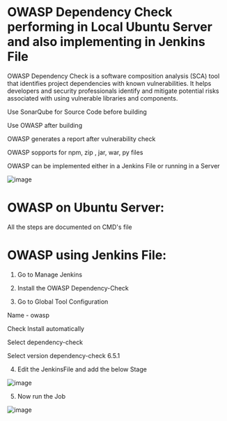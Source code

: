 # OWASP Dependency Check performing in Local Ubuntu Server and also implementing in Jenkins File

OWASP Dependency Check is a software composition analysis (SCA) tool that identifies project dependencies with known vulnerabilities. It helps developers and security professionals identify and mitigate potential risks associated with using vulnerable libraries and components.

Use SonarQube for Source Code before building 

Use OWASP after building 

OWASP generates a report after vulnerability check 

OWASP sopports for npm, zip , jar, war, py files

OWASP can be implemented either in a Jenkins File or running in a Server

![image](https://github.com/Pavan-1997/OWASP_Local_Jenkins/assets/32020205/f9ee3a71-8608-4dbd-b6ac-d7fb5ae23d10)



# OWASP on Ubuntu Server:

All the steps are documented on CMD's file



# OWASP using Jenkins File:

1. Go to Manage Jenkins


2. Install the OWASP Dependency-Check


3. Go to Global Tool Configuration

Name - owasp

Check Install automatically

Select dependency-check

Select version dependency-check 6.5.1


4. Edit the JenkinsFile and add the below Stage 

![image](https://github.com/Pavan-1997/OWASP_Local_Jenkins/assets/32020205/7196e9a9-9577-4890-9ec9-603856eb5e61)

5. Now run the Job

![image](https://github.com/Pavan-1997/OWASP_Local_Jenkins/assets/32020205/33ca9d80-cd0e-4940-88b3-4c0661b26bea)

